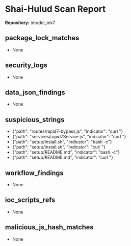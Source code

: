 # Shai-Hulud Scan Report

**Repository:** tmodel_mk7

## package_lock_matches

- None

## security_logs

- None

## data_json_findings

- None

## suspicious_strings

- {"path": "routes/rapid7-bypass.js", "indicator": "curl "}
- {"path": "services/rapid7Service.js", "indicator": "curl "}
- {"path": "setup/install.sh", "indicator": "bash -c"}
- {"path": "setup/install.sh", "indicator": "curl "}
- {"path": "setup/README.md", "indicator": "bash -c"}
- {"path": "setup/README.md", "indicator": "curl "}

## workflow_findings

- None

## ioc_scripts_refs

- None

## malicious_js_hash_matches

- None

